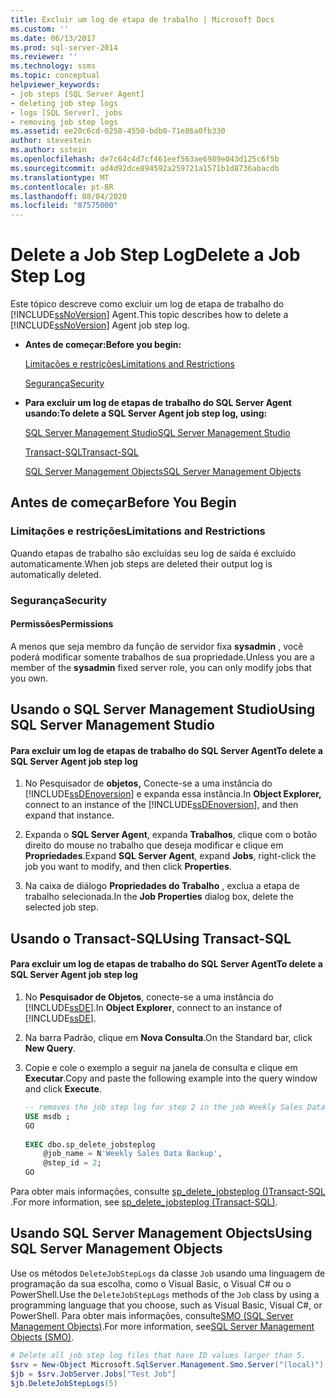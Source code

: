 ```yaml
---
title: Excluir um log de etapa de trabalho | Microsoft Docs
ms.custom: ''
ms.date: 06/13/2017
ms.prod: sql-server-2014
ms.reviewer: ''
ms.technology: ssms
ms.topic: conceptual
helpviewer_keywords:
- job steps [SQL Server Agent]
- deleting job step logs
- logs [SQL Server], jobs
- removing job step logs
ms.assetid: ee20c6cd-0258-4550-bdb0-71e86a0fb330
author: stevestein
ms.author: sstein
ms.openlocfilehash: de7c64c4d7cf461eef563ae6989e043d125c6f5b
ms.sourcegitcommit: ad4d92dce894592a259721a1571b1d8736abacdb
ms.translationtype: MT
ms.contentlocale: pt-BR
ms.lasthandoff: 08/04/2020
ms.locfileid: "87575000"
---
```

# <a name="delete-a-job-step-log"></a><span data-ttu-id="311ed-102">Delete a Job Step Log</span><span class="sxs-lookup"><span data-stu-id="311ed-102">Delete a Job Step Log</span></span>
  <span data-ttu-id="311ed-103">Este tópico descreve como excluir um log de etapa de trabalho do [!INCLUDE[ssNoVersion](../../includes/ssnoversion-md.md)] Agent.</span><span class="sxs-lookup"><span data-stu-id="311ed-103">This topic describes how to delete a [!INCLUDE[ssNoVersion](../../includes/ssnoversion-md.md)] Agent job step log.</span></span>  
  
-   <span data-ttu-id="311ed-104">**Antes de começar:**</span><span class="sxs-lookup"><span data-stu-id="311ed-104">**Before you begin:**</span></span>  
  
     [<span data-ttu-id="311ed-105">Limitações e restrições</span><span class="sxs-lookup"><span data-stu-id="311ed-105">Limitations and Restrictions</span></span>](#Restrictions)  
  
     [<span data-ttu-id="311ed-106">Segurança</span><span class="sxs-lookup"><span data-stu-id="311ed-106">Security</span></span>](#Security)  
  
-   <span data-ttu-id="311ed-107">**Para excluir um log de etapas de trabalho do SQL Server Agent usando:**</span><span class="sxs-lookup"><span data-stu-id="311ed-107">**To delete a SQL Server Agent job step log, using:**</span></span>  
  
     [<span data-ttu-id="311ed-108">SQL Server Management Studio</span><span class="sxs-lookup"><span data-stu-id="311ed-108">SQL Server Management Studio</span></span>](#SSMS)  
  
     [<span data-ttu-id="311ed-109">Transact-SQL</span><span class="sxs-lookup"><span data-stu-id="311ed-109">Transact-SQL</span></span>](#TSQL)  
  
     [<span data-ttu-id="311ed-110">SQL Server Management Objects</span><span class="sxs-lookup"><span data-stu-id="311ed-110">SQL Server Management Objects</span></span>](#SMO)  
  
##  <a name="before-you-begin"></a><a name="BeforeYouBegin"></a> <span data-ttu-id="311ed-111">Antes de começar</span><span class="sxs-lookup"><span data-stu-id="311ed-111">Before You Begin</span></span>  
  
###  <a name="limitations-and-restrictions"></a><a name="Restrictions"></a> <span data-ttu-id="311ed-112">Limitações e restrições</span><span class="sxs-lookup"><span data-stu-id="311ed-112">Limitations and Restrictions</span></span>  
 <span data-ttu-id="311ed-113">Quando etapas de trabalho são excluídas seu log de saída é excluído automaticamente.</span><span class="sxs-lookup"><span data-stu-id="311ed-113">When job steps are deleted their output log is automatically deleted.</span></span>  
  
###  <a name="security"></a><a name="Security"></a> <span data-ttu-id="311ed-114">Segurança</span><span class="sxs-lookup"><span data-stu-id="311ed-114">Security</span></span>  
  
####  <a name="permissions"></a><a name="Permissions"></a> <span data-ttu-id="311ed-115">Permissões</span><span class="sxs-lookup"><span data-stu-id="311ed-115">Permissions</span></span>  
 <span data-ttu-id="311ed-116">A menos que seja membro da função de servidor fixa **sysadmin** , você poderá modificar somente trabalhos de sua propriedade.</span><span class="sxs-lookup"><span data-stu-id="311ed-116">Unless you are a member of the **sysadmin** fixed server role, you can only modify jobs that you own.</span></span>  
  
##  <a name="using-sql-server-management-studio"></a><a name="SSMS"></a> <span data-ttu-id="311ed-117">Usando o SQL Server Management Studio</span><span class="sxs-lookup"><span data-stu-id="311ed-117">Using SQL Server Management Studio</span></span>  
  
#### <a name="to-delete-a-sql-server-agent-job-step-log"></a><span data-ttu-id="311ed-118">Para excluir um log de etapas de trabalho do SQL Server Agent</span><span class="sxs-lookup"><span data-stu-id="311ed-118">To delete a SQL Server Agent job step log</span></span>  
  
1.  <span data-ttu-id="311ed-119">No Pesquisador de **objetos,** Conecte-se a uma instância do [!INCLUDE[ssDEnoversion](../../includes/ssdenoversion-md.md)] e expanda essa instância.</span><span class="sxs-lookup"><span data-stu-id="311ed-119">In **Object Explorer,** connect to an instance of the [!INCLUDE[ssDEnoversion](../../includes/ssdenoversion-md.md)], and then expand that instance.</span></span>  
  
2.  <span data-ttu-id="311ed-120">Expanda o **SQL Server Agent**, expanda **Trabalhos**, clique com o botão direito do mouse no trabalho que deseja modificar e clique em **Propriedades**.</span><span class="sxs-lookup"><span data-stu-id="311ed-120">Expand **SQL Server Agent**, expand **Jobs**, right-click the job you want to modify, and then click **Properties**.</span></span>  
  
3.  <span data-ttu-id="311ed-121">Na caixa de diálogo **Propriedades do Trabalho** , exclua a etapa de trabalho selecionada.</span><span class="sxs-lookup"><span data-stu-id="311ed-121">In the **Job Properties** dialog box, delete the selected job step.</span></span>  
  
##  <a name="using-transact-sql"></a><a name="TSQL"></a> <span data-ttu-id="311ed-122">Usando o Transact-SQL</span><span class="sxs-lookup"><span data-stu-id="311ed-122">Using Transact-SQL</span></span>  
  
#### <a name="to-delete-a-sql-server-agent-job-step-log"></a><span data-ttu-id="311ed-123">Para excluir um log de etapas de trabalho do SQL Server Agent</span><span class="sxs-lookup"><span data-stu-id="311ed-123">To delete a SQL Server Agent job step log</span></span>  
  
1.  <span data-ttu-id="311ed-124">No **Pesquisador de Objetos**, conecte-se a uma instância do [!INCLUDE[ssDE](../../includes/ssde-md.md)].</span><span class="sxs-lookup"><span data-stu-id="311ed-124">In **Object Explorer**, connect to an instance of [!INCLUDE[ssDE](../../includes/ssde-md.md)].</span></span>  
  
2.  <span data-ttu-id="311ed-125">Na barra Padrão, clique em **Nova Consulta**.</span><span class="sxs-lookup"><span data-stu-id="311ed-125">On the Standard bar, click **New Query**.</span></span>  
  
3.  <span data-ttu-id="311ed-126">Copie e cole o exemplo a seguir na janela de consulta e clique em **Executar**.</span><span class="sxs-lookup"><span data-stu-id="311ed-126">Copy and paste the following example into the query window and click **Execute**.</span></span>  
  
    ```sql
    -- removes the job step log for step 2 in the job Weekly Sales Data Backup  
    USE msdb ;  
    GO  
  
    EXEC dbo.sp_delete_jobsteplog  
        @job_name = N'Weekly Sales Data Backup',  
        @step_id = 2;  
    GO  
    ```  
  
 <span data-ttu-id="311ed-127">Para obter mais informações, consulte [sp_delete_jobsteplog &#40;&#41;Transact-SQL ](/sql/relational-databases/system-stored-procedures/sp-delete-jobsteplog-transact-sql).</span><span class="sxs-lookup"><span data-stu-id="311ed-127">For more information, see [sp_delete_jobsteplog &#40;Transact-SQL&#41;](/sql/relational-databases/system-stored-procedures/sp-delete-jobsteplog-transact-sql).</span></span>  
  
##  <a name="using-sql-server-management-objects"></a><a name="SMO"></a><span data-ttu-id="311ed-128">Usando SQL Server Management Objects</span><span class="sxs-lookup"><span data-stu-id="311ed-128">Using SQL Server Management Objects</span></span>  
 <span data-ttu-id="311ed-129">Use os métodos `DeleteJobStepLogs` da classe `Job` usando uma linguagem de programação da sua escolha, como o Visual Basic, o Visual C# ou o PowerShell.</span><span class="sxs-lookup"><span data-stu-id="311ed-129">Use the `DeleteJobStepLogs` methods of the `Job` class by using a programming language that you choose, such as Visual Basic, Visual C#, or PowerShell.</span></span> <span data-ttu-id="311ed-130">Para obter mais informações, consulte[SMO (SQL Server Management Objects)](https://msdn.microsoft.com/library/ms162169.aspx).</span><span class="sxs-lookup"><span data-stu-id="311ed-130">For more information, see[SQL Server Management Objects (SMO)](https://msdn.microsoft.com/library/ms162169.aspx).</span></span>  
  
```powershell
# Delete all job step log files that have ID values larger than 5.  
$srv = New-Object Microsoft.SqlServer.Management.Smo.Server("(local)")  
$jb = $srv.JobServer.Jobs["Test Job"]  
$jb.DeleteJobStepLogs(5)  
```
